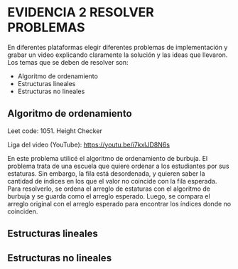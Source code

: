 # EVIDENCIA 2 RESOLVER PROBLEMAS

En diferentes plataformas elegir diferentes problemas de implementación y grabar un video explicando claramente la solución y las ideas que llevaron. Los temas que se deben de resolver son:
- Algoritmo de ordenamiento
- Estructuras lineales
- Estructuras no lineales

## Algoritmo de ordenamiento
Leet code: 1051. Height Checker

Liga del video (YouTube): https://youtu.be/i7kxlJD8N6s

En este problema utilicé el algoritmo de ordenamiento de burbuja. El problema trata de una escuela que quiere ordenar a los estudiantes por sus estaturas. Sin embargo, la fila está desordenada, y quieren saber la cantidad de índices en los que el valor no coincide con la fila esperada. Para resolverlo, se ordena el arreglo de estaturas con el algoritmo de burbuja y se guarda como el arreglo esperado. Luego, se compara el arreglo original con el arreglo esperado para encontrar los índices donde no coinciden.
## Estructuras lineales

## Estructuras no lineales
